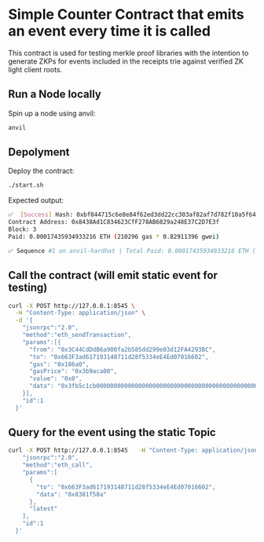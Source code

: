 # Simple Counter Contract that emits an event every time it is called

This contract is used for testing merkle proof libraries with the intention to generate ZKPs for events included in the receipts trie against verified ZK light client roots.

## Run a Node locally
Spin up a node using anvil:

```bash
anvil
```

## Depolyment 
Deploy the contract:

```bash
./start.sh
```

Expected output:
```bash
✅  [Success] Hash: 0xbf844715c6e8e84f62ed3dd22cc303af82af7d782f10a5f6432a787a72ae0fbc
Contract Address: 0x8438Ad1C834623CfF278AB6829a248E37C2D7E3f
Block: 3
Paid: 0.00017435934933216 ETH (210296 gas * 0.82911396 gwei)

✅ Sequence #1 on anvil-hardhat | Total Paid: 0.00017435934933216 ETH (210296 gas * avg 0.82911396 gwei)
```

## Call the contract (will emit static event for testing)
```bash
curl -X POST http://127.0.0.1:8545 \
  -H "Content-Type: application/json" \
  -d '{
    "jsonrpc":"2.0",
    "method":"eth_sendTransaction",
    "params":[{
      "from": "0x3C44CdDdB6a900fa2b585dd299e03d12FA4293BC",
      "to": "0x663F3ad617193148711d28f5334eE4Ed07016602",
      "gas": "0x186a0",
      "gasPrice": "0x3b9aca00",
      "value": "0x0",
      "data": "0x3fb5c1cb000000000000000000000000000000000000000000000000000000000000000a"
    }],
    "id":1
  }'
```

## Query for the event using the static Topic

```bash
curl -X POST http://127.0.0.1:8545   -H "Content-Type: application/json"   -d '{
    "jsonrpc":"2.0",
    "method":"eth_call",
    "params":[
      {
        "to": "0x663F3ad617193148711d28f5334eE4Ed07016602",
        "data": "0x8381f58a"
      },
      "latest"
    ],
    "id":1
  }'
```